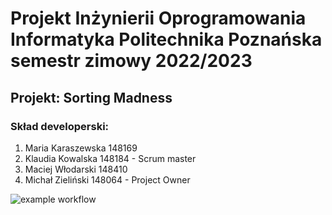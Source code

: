 # Projekt Inżynierii Oprogramowania Informatyka Politechnika Poznańska semestr zimowy 2022/2023

## Projekt: Sorting Madness

### Skład developerski:
1. Maria Karaszewska 148169
2. Klaudia Kowalska 148184 - Scrum master
3. Maciej Włodarski 148410
4. Michał Zieliński 148064 - Project Owner

![example workflow](https://github.com/MichalxPZ/IOD-I51-Beta-Sort/actions/workflows/verify.yml/badge.svg)